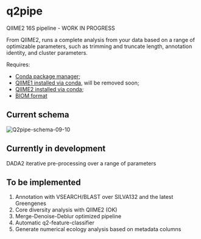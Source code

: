 # q2pipe

QIIME2 16S pipeline - WORK IN PROGRESS

From QIIME2, runs a complete analysis from your data based on a range of optimizable parameters, such as trimming and truncate length, annotation identity, and cluster parameters.

Requires:

- [Conda package manager](https://conda.io/docs/user-guide/install/index.html);
- [QIIME1 installed via conda](http://qiime.org/install/install.html), will be removed soon;
- [QIIME2 installed via conda](https://docs.qiime2.org/2018.8/install/);
- [BIOM format](http://biom-format.org/)

## Current schema

![Q2pipe-schema-09-10](https://drive.google.com/a/unesp.br/uc?id=159mfxaU5tcffqKr9z9j37gCIDij2_-og)

## Currently in development

DADA2 iterative pre-processing over a range of parameters

## To be implemented

1. Annotation with VSEARCH/BLAST over SILVA132 and the latest Greengenes
2. Core diversity analysis with QIIME2 (OK)
3. Merge-Denoise-Deblur optimized pipeline
4. Automatic q2-feature-classifier
5. Generate numerical ecology analysis based on metadata columns

